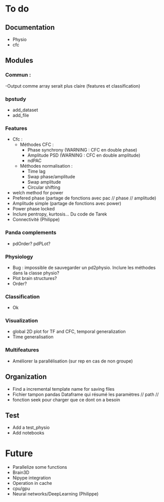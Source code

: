 # To do
## Documentation
- Physio
- cfc

## Modules
### Commun :
-Output comme array serait plus claire (features et classification) 

### bpstudy
- add_dataset
- add_file

### Features
- Cfc :
	- Méthodes CFC :
		- Phase synchrony (WARNING : CFC en double phase)
		- Amplitude PSD (WARNING : CFC en double amplitude)
		- ndPAC
	- Méthodes normalisation :
		- Time lag
		- Swap phase/amplitude
		- Swap amplitude
		- Circular shifting	
- welch method for power
- Prefered phase (partage de fonctions avec pac // phase // amplitude)
- Amplitude simple (partage de fonctions avec power)
- Power phase locked
- Inclure pentropy, kurtosis... Du code de Tarek
- Connectivité (Philippe)

### Panda complements
- pdOrder? pdPLot?

### Physiology
- Bug : impossible de sauvegarder un pd2physio. Inclure les méthodes dans la classe physio?
- Plot brain structures?
- Order?

### Classification
- Ok

### Visualization
- global 2D plot for TF and CFC, temporal generalization
- Time generalisation

### Multifeatures
- Améliorer la parallélisation (sur rep en cas de non groupe)

## Organization
- Find a incremental template name for saving files
- Fichier tampon pandas Dataframe qui résumé les paramètres // path // 
- fonction seek pour charger que ce dont on a besoin

## Test
- Add a test_physio
- Add notebooks

# Future
- Parallelize some functions
- Brain3D
- Nipype integration
- Operation in cache
- cpu/gpu
- Neural networks/DeepLearning (Philippe)

